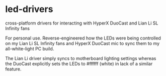# led-drivers
cross-platform drivers for interacting with HyperX DuoCast and Lian Li SL Infinity fans

For personal use. Reverse-engineered how the LEDs were being controlled on my Lian Li SL Infinity fans and HyperX DuoCast mic to sync them to my all-white-light PC build.

The Lian Li driver simply syncs to motherboard lighting settings whereas the DuoCast explicitly sets the LEDs to #ffffff (white) in lack of a similar feature.
